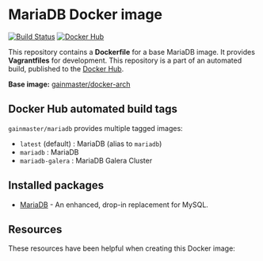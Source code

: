 # MariaDB Docker image

[![Build Status](http://ci.hesjevik.im/buildStatus/icon?job=docker-mariadb)](http://ci.hesjevik.im/job/docker-mariadb/) [![Docker Hub](https://img.shields.io/badge/docker-ready-blue.svg?style=plastic)](https://registry.hub.docker.com/u/gainmaster/mariadb/)

This repository contains a **Dockerfile** for a base MariaDB image. It provides **Vagrantfiles** for development. This repository is a part of an automated build, published to the [Docker Hub][docker_hub_repository].

**Base image:** [gainmaster/docker-arch][docker_hub_base_image]

[docker_hub_repository]: https://registry.hub.docker.com/u/gainmaster/mariadb/
[docker_hub_base_image]: https://registry.hub.docker.com/u/gainmaster/archlinux/

## Docker Hub automated build tags

`gainmaster/mariadb` provides multiple tagged images:

* `latest` (default) : MariaDB (alias to `mariadb`)
* `mariadb` : MariaDB
* `mariadb-galera` : MariaDB Galera Cluster

## Installed packages

* [MariaDB][mariadb] - An enhanced, drop-in replacement for MySQL.

[mariadb]: https://mariadb.org/

## Resources

These resources have been helpful when creating this Docker image:
